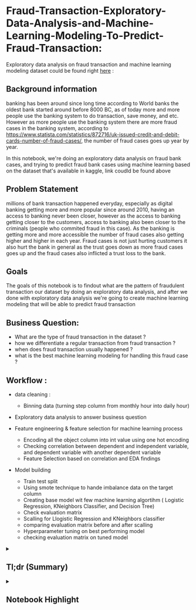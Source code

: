 # Fraud-Transaction-Exploratory-Data-Analysis-and-Machine-Learning-Modeling-To-Predict-Fraud-Transaction:
Exploratory data analysis on fraud transaction and machine learning modeling
dataset could be found right  [here](
https://www.kaggle.com/ntnu-testimon/paysim1) : 


## Background information 

banking has been around since long time according to World banks the oldest bank started around before 8000 BC, as of today more and more people use the banking system to do transaction, save money, and etc. However as more people use the banking system there are more fraud cases in the banking system, according to https://www.statista.com/statistics/872716/uk-issued-credit-and-debit-cards-number-of-fraud-cases/, the number of fraud cases goes up year by year.

In this notebook, we're doing an exploratory data analysis on fraud bank cases, and trying to predict fraud bank cases using machine learning based on the dataset that's available in kaggle, link coudld be found above

## Problem Statement 

millions of bank transaction happened everyday, especially as digital banking getting more and more popular  since around 2010, having an access to banking never been closer, however as the access to banking getting closer to the customers, access to banking also been closer to the criminals (people who commited fraud in this case). As the banking is getting more and more accessible the number of fraud cases also getting higher and higher in each year. Fraud cases is not just hurting customers it also hurt the bank in general as the trust goes down as more fraud cases goes up and the fraud cases also inflicted a trust loss to the bank.


## Goals 


The goals of this notebook is to findout what are the pattern of fraudulent transaction our dataset by doing an exploratory data analysis, and after we done with exploratory data analysis we're going to create machine learning modeling that will be able to predict fraud transaction


## Business Question: 

- What are the type of fraud transaction in the dataset ?
- how we differentiate a regular transaction from fraud transaction ? 
- when does fraud transaction usually happened ? 
- what is the best machine learning modeling for handling this fraud case ? 


## Workflow : 

- data cleaning : 
  - Binning data (turning step column from monthly hour into daily hour)
  
  
- Exploratory data analysis to answer business question 

- Feature engineering & feature selection for machine learning process 
  - Encoding all the object column into int value using one hot encoding
  - Checking correlation between dependent and independent variable, and dependent variable with another dependent variable
  - Feature Selection based on correlation and EDA findings 
  
- Model building 
  - Train test split
  - Using smote technique to hande imbalance data on the target column
  - Creating base model wit few machine learning algortihm ( Logistic Regression, KNeighbors Classifier, and Decision Tree)
  - Check evaluation matrix 
  - Scalling for Llogistic Regression and KNeighbors classifier
  - comparing evaluation matrix before and after scalling
  - Hyperparameter tuning on best performing model
  - checking evaluation matrix on tuned model 
  
  
  
<details>
  <summary><h2> Tl;dr (Summary)</h2></summary>
  
  <details>
    <summary><h2> Exploratory Data Analysis (Summary)</h2></summary>
  
 ## EDA Conclusion, Recommendation, and Future Improvement


### Conclusion

- There are **5 types** of transaction for non fraud transaction **(Debit, Payment, Cashout, Cashin, Transfer)**
- For fraud transaction there are only **2 types** of transaction  (**Cashout, Transfer)**
- Fraud transaction has a higher median amount compared to non fraud transaction, High amount **cashout / transfer** are types that should be watched of fraud activity
- is flagged fraud method seems doesn't work to handle fraud cases since it only can predict **16 out of 8213 fraud cases (0.02%)** of fraud cases

- **8034 out of 8213 fraud (98%) cases** emptied their bank account 


- Some fraud transaction are able to do cashout / transfer **more than their original balance**

- Some fraud transaction are able to do cashout / transfer **When the original balance is 0**


- there's no fraud transaction from **merchant to customer or customer to merchant only customer to customer**

- there are destination account that has been in **multiple fraud cases**

- the median value of fraud transaction doesn' have any correlation with the number of transaction of fraud transaction 

- or non fraud the median amount of transaction is somehow correlated with the number of transaction



### Recommendation


- Watch out for user that has a **high amount of transfer / cashout**. since fraud transaction has a higher median value compared to the non fraud transaction, all high amount transfer / cashout should be watched closely


- Watch out for customer **who empltied their bank account** 98% of user who's involed in fraud transaction emptied their bank account in a single transaction, bank should be aware watch stop user / have an automated system to stop from someone drawing / transfering an entire bank account in a single transfer



- Use **Machine Learning to predict Fraud**, the bank already implemented a system isflaggedfraud to flagging a fraud activity, however the system failed miserablely and it only able to predict **(0.02%)** out of the entire of fraud transaction, hence using a machine learning that's focus on the recall score could help the bank to predict a fraud activity



### Future Improvement for the notebook


- **there're 2% of fraud activity that did not empty their bank account**, findout the pattern of the fraud transaction that did not emptied their bank account



- **Try Using Sampling** as the data get bigger and bigger EDA could be done using a sampling method since it's resourcefully expensive to explore millions of data as the data transaction get bigger 




- **Getting date from step** our analysis we turn the step from monthly hour into daily hour, in the future step could be turned into date and daily our and from that would could understand better how a fraud transaction affected by date
  </details>
  

  <details>
    <summary><h2> Machine Learning (Summary)</h2></summary>
    
## Machine Learning Conclusion, & Future Improvement


### Conclusion

- **Logistic Regression has the best recall score among all algorithm that we tried in this notebook**
    - Among all the algorithm in this notebook that we tried (Logistic Regression, KNN, and Decision Tree) Logistic regression has the best recall score **(98.7%)**
    

- **Scalling doesn't effect much on Logistic Regression for this case**
    - This dataset has a big range, for certain coulumns, like step compared to all the balance columns, and usually how we tackle this is using scalling, however after scalling process our evaluation matrix did not get any better **(For Logistic Regression Case)**, for KNN it seems to improve the evaluation matrix of the algorithm
    

### Future Improvement

- **Use The Entire Population for machine learning process** 

For this machine learning process this notebook used a stratifed sampled data from the fraud and non fraud group, this notebook only contain 10% of data out of the entire population, for future improvement, for machine learning process we could use an entire dataset for machine learning process, as we know the more the data the better the model is


- **Tryout Different Algorithm**


for this machine learning process this notebook use 3 different kind of algorithm (*Logistic Regression*, *KNeighborClassifier*, and *DecisionTreeClassifier*), in the future we could use different kind of classification and compared with the 3 algorithm that we use


- **Hyperparameter Tuning For all algorithm**


due to the computational power of local laptop, this notebook only have 1 hyperparameter tuning which is *Logistic Regression*, for future imporovement we could do hyperparameter tuning in all algortihm
 </details> 
</details>



<details>
  <summary><h2> Notebook Highlight </h2></summary>
 
 ## Finding Pattern in Fraud Transaction
 
 
 ### 1. Types of Transaction 
 
 
  ![image](https://user-images.githubusercontent.com/57277832/97878556-5cb73880-1d51-11eb-8516-f05ec13859f2.png)

  
the graph above is comparison of fraud transaction and non fraud transaction, we can see clearly that in the **fraud transaction there're only 2 types of transaction** while in the *non-fraud transaction* there're 5 types of transaction, this is one of the way way diffrentiating a fraud transaction and non fraud transaction pattern 
  

### 2. Median Amount of Transaction


![image](https://user-images.githubusercontent.com/57277832/97879526-ac4a3400-1d52-11eb-898d-3796049df446.png)


we can already see a difference of fraud transaction and non fraud transaction by looking at the median amount, we use median amount here because of there are many outliers in the amount column. 


**The median amount of transfer and cashout fraud transaction are similar around 400.000**, and for non fraud transaction the median amount for **cash out transaction is lower than 200.000, (somewhere around 140.000 - 150.000)**, we can clearly see here that a cashout transaction above **200.000 needs to be watched**.


For transfer type transaction it's somewhat harder to differentiate fraud transaction and non fraud transaction since the median amount of non fraud transaction is higher compared to fraud


### 3. Number of Transaction and Median Amount


![image](https://user-images.githubusercontent.com/57277832/97881322-d56bc400-1d54-11eb-92eb-c880981ab02f.png)


we see that fraud transaction is counstant throughout the day **it ranges around 250 to 370 fraud transaction each hour in one month**, for the non fraud transaction there are **rarely any transaction before 9am**. 


However it's kind of hard to compare it side by side with pure number since the difference in numbers of transaction is large, in graph below we will compare it side by side using percentage of total transaction

### 3.1 Percentage of Fraud and Non Fraud Transaction


![image](https://user-images.githubusercontent.com/57277832/97883197-2086d680-1d57-11eb-8831-1c7866291a94.png)


now the barchart is in percentage we can clearly see both of the transaction, don't get mislead by this bar, because this is a percentage of transaction not the total number of transaction.


### 3.2 Median Transaction Amount per Hour for Fraud and Non Fraud Transaction


#### 3.2.1 median Transaction Amount per Hour for Fraud Transaction
![image](https://user-images.githubusercontent.com/57277832/97885245-b1f74800-1d59-11eb-85cf-8636a9b1abd1.png)


The chart above is the percentage of total fraud transaction per hour and the median amount of transaction, on **y axis on the left side (bar chart)** that's the percentage number of transaction while the **y axis on the right side (line Graph)** is the median amount of transaction.


The highest median amount for the fraud transaction happened at around **3 am** with the median value of more than **700.000**, and the median amount of fraud transaction is very fluctuative, and it seems like it doesn't have any correlation by the percentage of transaction


#### 3.2.2 Median Transaction Amount for Non Fraud Transaction


![image](https://user-images.githubusercontent.com/57277832/97886069-bbcd7b00-1d5a-11eb-9049-342ea785e589.png)


the chart above is similar like the fraud transaction the difference is just that this is the char of percentage of non fraud transaction and it's median amount of transaction per hour 


For non fraud transaction the highest median amount happened **during 13.00 at around 90.000**, and for non fraud transaction the **median amount of transaction is somehow correlated with the number of transaction**, as we can see that the median amount start to goes up as the number transaction goes up and it start to goes down as the number of transaction went down 


**The pattern that we can learn from here is a transaction of transfer and cashout and with high amount that's happening before 9am should be watched** since we see it from the chart that the median amount of non fraud transaction that happened before 9am is around 10.000 - 20.000, **any transaction transfer or cashout transaction that has an abnormal amount during that hour should be watched**


### 4. What is The Best Machine Learning Model for Predicting Fraud Transaction


![image](https://user-images.githubusercontent.com/57277832/97887882-0ea83200-1d5d-11eb-861a-b2389da4d81a.png)


The table above is evaluation matrix of Base model machine learning and the scaled version of Logistic Regression and KNeighbor Classifier, we are going to focus on the **recall score** here because of we want to minimize the number of **False Negative (Actually Fraud but the model predict not a fraud)**.


Not scaled logistic regression has the best recall score among all model, it actually correctly predict **162 out of 164 Fraud Transaction**, however after a hyperparameter tuning the recall score stays the same for logistic regression, so in conclusion logistic regression perform the best when it comes to predict a fraud transaction from learning from this dataset


**Confusion Matrix Heatmap**

![image](https://user-images.githubusercontent.com/57277832/97889071-7ca12900-1d5e-11eb-8fd5-f3a74c9884c5.png)


</details>
